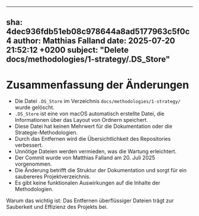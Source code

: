 ---
  sha: 4dec936fdb51eb08c978644a8ad5177963c5f0c4
  author: Matthias Falland
  date: 2025-07-20 21:52:12 +0200
  subject: "Delete docs/methodologies/1-strategy/.DS_Store"
  ---

  # Zusammenfassung der Änderungen

- Die Datei `.DS_Store` im Verzeichnis `docs/methodologies/1-strategy/` wurde gelöscht.
- `.DS_Store` ist eine von macOS automatisch erstellte Datei, die Informationen über das Layout von Ordnern speichert.
- Diese Datei hat keinen Mehrwert für die Dokumentation oder die Strategie-Methodologien.
- Durch das Entfernen wird die Übersichtlichkeit des Repositories verbessert.
- Unnötige Dateien werden vermieden, was die Wartung erleichtert.
- Der Commit wurde von Matthias Falland am 20. Juli 2025 vorgenommen.
- Die Änderung betrifft die Struktur der Dokumentation und sorgt für ein saubereres Projektverzeichnis.
- Es gibt keine funktionalen Auswirkungen auf die Inhalte der Methodologien.

Warum das wichtig ist: Das Entfernen überflüssiger Dateien trägt zur Sauberkeit und Effizienz des Projekts bei.
